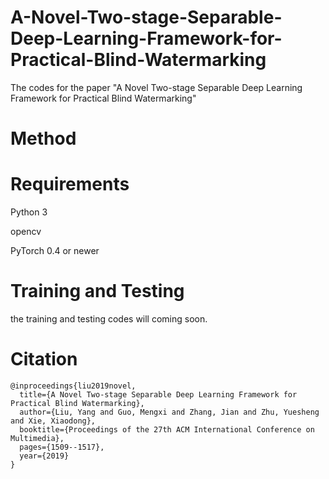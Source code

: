 # A-Novel-Two-stage-Separable-Deep-Learning-Framework-for-Practical-Blind-Watermarking
The codes for the paper "A Novel Two-stage Separable Deep Learning Framework for Practical Blind Watermarking" 

# Method


# Requirements
Python 3

opencv

PyTorch 0.4 or newer

# Training and Testing
the training and testing codes will coming soon.

# Citation
```
@inproceedings{liu2019novel,
  title={A Novel Two-stage Separable Deep Learning Framework for Practical Blind Watermarking},
  author={Liu, Yang and Guo, Mengxi and Zhang, Jian and Zhu, Yuesheng and Xie, Xiaodong},
  booktitle={Proceedings of the 27th ACM International Conference on Multimedia},
  pages={1509--1517},
  year={2019}
}
```
